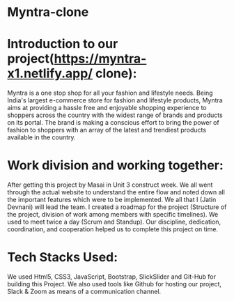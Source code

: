 # Myntra-clone

# Introduction to our project(https://myntra-x1.netlify.app/ clone):
Myntra is a one stop shop for all your fashion and lifestyle needs. Being India's largest e-commerce store for fashion and lifestyle products, Myntra aims at providing a hassle free and enjoyable shopping experience to shoppers across the country with the widest range of brands and products on its portal. The brand is making a conscious effort to bring the power of fashion to shoppers with an array of the latest and trendiest products available in the country.

# Work division and working together:
After getting this project by Masai in Unit 3 construct week. We all went through the actual website to understand the entire flow and noted down all the important features which were to be implemented. We all that I (Jatin Devnani) will lead the team. I created a roadmap for the project (Structure of the project, division of work among members with specific timelines). We used to meet twice a day (Scrum and Standup). Our discipline, dedication, coordination, and cooperation helped us to complete this project on time.

# Tech Stacks Used:
We used Html5, CSS3, JavaScript, Bootstrap, SlickSlider and Git-Hub for building this Project. We also used tools like Github for hosting our project, Slack & Zoom as means of a communication channel.

